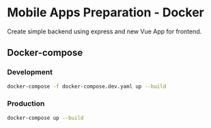 # Mobile Apps Preparation - Docker

Create simple backend using express and new Vue App for frontend.

## Docker-compose

### Development

```bash
docker-compose -f docker-compose.dev.yaml up --build
```

### Production

```bash
docker-compose up --build
```
